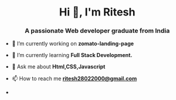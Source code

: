 <h1 align="center">Hi 👋, I'm Ritesh</h1>
<h3 align="center">A passionate Web developer graduate from India</h3>

- 🔭 I’m currently working on **zomato-landing-page**

- 🌱 I’m currently learning **Full Stack Development.**

- 💬 Ask me about **Html,CSS,Javascript**

- 📫 How to reach me **ritesh28022000@gmail.com**

- 

